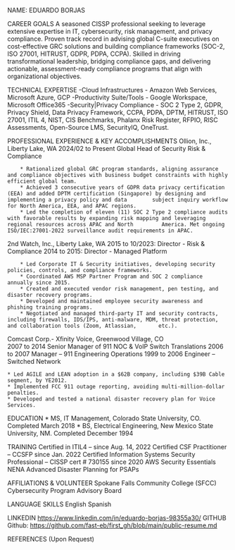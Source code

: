 NAME: EDUARDO BORJAS                                                                                                                              

CAREER GOALS
A seasoned CISSP professional seeking to leverage extensive expertise in IT, cybersecurity, risk management, and privacy compliance. Proven track record in advising global C-suite executives on cost-effective GRC solutions and building compliance frameworks (SOC-2, ISO 27001, HITRUST, GDPR, PDPA, CCPA). Skilled in driving transformational leadership, bridging compliance gaps, and delivering actionable, assessment-ready compliance programs that align with organizational objectives. 


TECHNICAL EXPERTISE
-Cloud Infrastructures - Amazon Web Services, Microsoft Azure, GCP
-Productivity Suite/Tools - Google Workspace, Microsoft Office365
-Security|Privacy Compliance - SOC 2 Type 2, GDPR, Privacy Shield, Data Privacy Framework, CCPA, PDPA, DPTM, HITRUST, ISO 27001, ITIL 4, NIST, CIS Benchmarks, Phalanx Risk Register, RFPIO, RISC Assessments, Open-Source LMS, SecurityIQ, OneTrust.
	

PROFESSIONAL EXPERIENCE & KEY ACCOMPLISHMENTS
Ollion, Inc., Liberty Lake, WA
	2024/02 to Present
        Global Head of Security Risk & Compliance

		* Rationalized global GRC program standards, aligning assurance and compliance objectives with business budget constraints with highly efficient global team.
		* Achieved 3 consecutive years of GDPR data privacy certification (EEA) and added DPTM certification (Singapore) by designing and implementing a privacy policy and data 		subject inquiry workflow for North America, EEA, and APAC regions.
		* Led the completion of eleven (11) SOC 2 Type 2 compliance audits with favorable results by expanding risk mapping and leveraging regional resources across APAC and North 		America. Met ongoing ISO/IEC:27001-2022 surveillance audit requirements in APAC.

2nd Watch, Inc., Liberty Lake, WA
	2015 to 10/2023:     Director - Risk & Compliance
	2014 to 2015:        Director - Managed Platform


		* Led Corporate IT & Security initiatives, developing security policies, controls, and compliance frameworks.
		* Coordinated AWS MSP Partner Program and SOC 2 compliance annually since 2015.
		* Created and executed vendor risk management, pen testing, and disaster recovery programs.
		* Developed and maintained employee security awareness and phishing training programs.
		* Negotiated and managed third-party IT and security contracts, including firewalls, IDS/IPS, anti-malware, MDM, threat protection, and collaboration tools (Zoom, Atlassian, 		etc.).

Comcast Corp.- Xfinity Voice, Greenwood Village, CO           
	2007 to 2014   Senior Manager of 911 NOC & VoIP Switch Translations
	2006 to 2007   Manager – 911 Engineering Operations 
	1999 to 2006   Engineer – Switched Network 


	* Led AGILE and LEAN adoption in a $62B company, including $39B Cable segment, by YE2012.
	* Implemented FCC 911 outage reporting, avoiding multi-million-dollar penalties.
	* Developed and tested a national disaster recovery plan for Voice Services.


EDUCATION
	* MS, IT Management, Colorado State University, CO.  Completed March 2018
	* BS, Electrical Engineering, New Mexico State University, NM. Completed December 1994

TRAINING
	Certified in ITIL4 – since Aug. 14, 2022
	Certified CSF Practitioner – CCSFP since Jan. 2022
	Certified Information Systems Security Professional – CISSP cert # 730155 since 2020
	AWS Security Essentials
	NENA Advanced Disaster Planning for PSAPs

AFFILIATIONS & VOLUNTEER
	Spokane Falls Community College (SFCC) Cybersecurity Program Advisory Board

LANGUAGE SKILLS
	English
        Spanish


LINKEDIN
	https://www.linkedin.com/in/eduardo-borjas-98355a30/ 
GITHUB
    Github: https://github.com/fast-eb/first_gh/blob/main/public-resume.md 

REFERENCES (Upon Request)